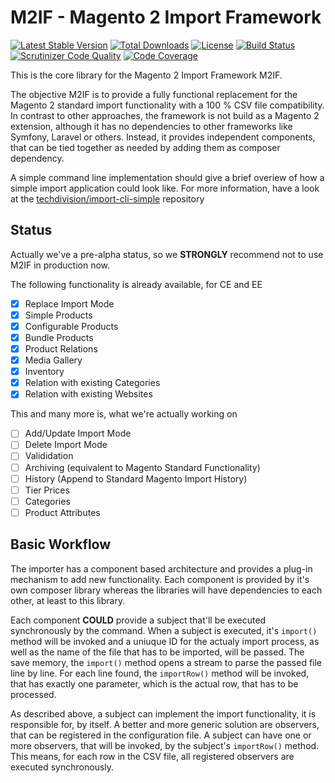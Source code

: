 # M2IF - Magento 2 Import Framework

[![Latest Stable Version](https://img.shields.io/packagist/v/techdivision/import.svg?style=flat-square)](https://packagist.org/packages/techdivision/import) 
 [![Total Downloads](https://img.shields.io/packagist/dt/techdivision/import.svg?style=flat-square)](https://packagist.org/packages/techdivision/import)
 [![License](https://img.shields.io/packagist/l/techdivision/import.svg?style=flat-square)](https://packagist.org/packages/techdivision/import)
 [![Build Status](https://img.shields.io/travis/techdivision/import/master.svg?style=flat-square)](http://travis-ci.org/techdivision/import)
 [![Scrutinizer Code Quality](https://img.shields.io/scrutinizer/g/techdivision/import/master.svg?style=flat-square)](https://scrutinizer-ci.com/g/techdivision/import/?branch=master) [![Code Coverage](https://img.shields.io/scrutinizer/coverage/g/techdivision/import/master.svg?style=flat-square)](https://scrutinizer-ci.com/g/techdivision/import/?branch=master)

This is the core library for the Magento 2 Import Framework M2IF.

The objective M2IF is to provide a fully functional replacement for the Magento 2 standard import functionality
with a 100 % CSV file compatibility. In contrast to other approaches, the framework is not build as a Magento 2
extension, although it has no dependencies to other frameworks like Symfony, Laravel or others. Instead, it 
provides independent components, that can be tied together as needed by adding them as composer dependency.

A simple command line implementation should give a brief overiew of how a simple import application could look
like. For more information, have a look at the [techdivision/import-cli-simple](https://github.com/techdivision/import-cli-simple) 
repository

## Status

Actually we've a pre-alpha status, so we **STRONGLY** recommend not to use M2IF in production now.

The following functionality is already available, for CE and EE

- [x] Replace Import Mode
- [x] Simple Products
- [x] Configurable Products
- [x] Bundle Products
- [x] Product Relations
- [x] Media Gallery
- [x] Inventory
- [x] Relation with existing Categories
- [x] Relation with existing Websites

This and many more is, what we're actually working on

- [ ] Add/Update Import Mode
- [ ] Delete Import Mode
- [ ] Valididation
- [ ] Archiving (equivalent to Magento Standard Functionality)
- [ ] History (Append to Standard Magento Import History)
- [ ] Tier Prices
- [ ] Categories
- [ ] Product Attributes

## Basic Workflow

The importer has a component based architecture and provides a plug-in mechanism to add new functionality.
Each component is provided by it's own composer library whereas the libraries will have dependencies to each
other, at least to this library.

Each component **COULD** provide a subject that'll be executed synchronously by the command. When a 
subject is executed, it's `import()` method will be invoked and a uniuque ID for the actualy import process, 
as well as the name of the file that has to be imported, will be passed. The save memory, the `import()` 
method opens a stream to parse the passed file line by line. For each line found, the `importRow()` method 
will be invoked, that has exactly one parameter, which is the actual row, that has to be processed.

As described above, a subject can implement the import functionality, it is responsible for, by itself. A 
better and more generic solution are observers, that can be registered in the configuration file. A subject 
can have one or more observers, that will be invoked, by the subject's `importRow()` method. This means, for
each row in the CSV file, all registered observers are executed synchronously.